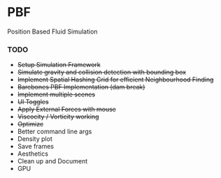# PBF
Position Based Fluid Simulation

### TODO

* ~~Setup Simulation Framework~~
* ~~Simulate gravity and collision detection with bounding box~~
* ~~Implement Spatial Hashing Grid for efficient Neighbourhood Finding~~
* ~~Barebones PBF Implementation (dam break)~~
* ~~Implement multiple scenes~~
* ~~UI Toggles~~
* ~~Apply External Forces with mouse~~
* ~~Viscocity / Vorticity working~~
* ~~Optimize~~
* Better command line args
* Density plot
* Save frames
* Aesthetics
* Clean up and Document
* GPU
